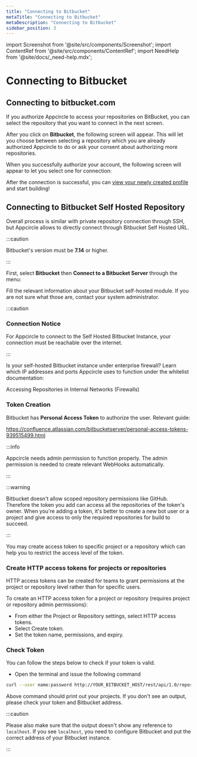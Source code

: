 ```yaml
---
title: "Connecting to Bitbucket"
metaTitle: "Connecting to Bitbucket"
metaDescription: "Connecting to Bitbucket"
sidebar_position: 3
---
```


import Screenshot from '@site/src/components/Screenshot';
import ContentRef from '@site/src/components/ContentRef';
import NeedHelp from '@site/docs/\_need-help.mdx';

# Connecting to Bitbucket

## Connecting to bitbucket.com

If you authorize Appcircle to access your repositories on BitBucket, you can select the repository that you want to connect in the next screen.

<Screenshot url='https://cdn.appcircle.io/docs/assets/main-connection.png' />

After you click on **Bitbucket**, the following screen will appear. This will let you choose between selecting a repository which you are already authorized Appcircle to do or ask your consent about authorizing more repositories.

<Screenshot url='https://cdn.appcircle.io/docs/assets/main-connection-bt.png' />

When you successfully authorize your account, the following screen will appear to let you select one for connection:

<Screenshot url='https://cdn.appcircle.io/docs/assets/connect-repository-bitbucket-gitlab.png' />

After the connection is successful, you can [view your newly created profile](./#view-the-newly-created-build-profile) and start building!

## Connecting to Bitbucket Self Hosted Repository

Overall process is similar with private repository connection through SSH, but Appcircle allows to directly connect through Bitbucket Self Hosted URL.

:::caution

Bitbucket's version must be **7.14** or higher.

:::

First, select **Bitbucket** then **Connect to a Bitbucket Server** through the menu:

<Screenshot url='https://cdn.appcircle.io/docs/assets/bt-connect-self.png' />

Fill the relevant information about your Bitbucket self-hosted module. If you are not sure what those are, contact your system administrator.

<Screenshot url='https://cdn.appcircle.io/docs/assets/bt-self-hosted-detail.png' />

:::caution

### Connection Notice

For Appcircle to connect to the Self Hosted Bitbucket Instance, your connection must be reachable over the internet.

:::

Is your self-hosted Bitbucket instance under enterprise firewall? Learn which IP addresses and ports Appcircle uses to function under the whitelist documentation:

<ContentRef url="/build/manage-the-connections/accessing-repositories-in-internal-networks-firewalls">
  Accessing Repositories in Internal Networks (Firewalls)
</ContentRef>

### Token Creation

Bitbucket has **Personal Access Token** to authorize the user. Relevant guide:

https://confluence.atlassian.com/bitbucketserver/personal-access-tokens-939515499.html

:::info

Appcircle needs admin permission to function properly. The admin permission is needed to create relevant WebHooks automatically.

:::

:::warning

Bitbucket doesn't allow scoped repository permissions like GitHub. Therefore the token you add can access all the repositories of the token's owner. When you're adding a token, it's better to create a new bot user or a project and give access to only the required repositories for build to succeed.

:::

You may create access token to specific project or a repository which can help you to restrict the access level of the token.

### Create HTTP access tokens for projects or repositories

HTTP access tokens can be created for teams to grant permissions at the project or repository level rather than for specific users.

To create an HTTP access token for a project or repository (requires project or repository admin permissions):

- From either the Project or Repository settings, select HTTP access tokens.
- Select Create token.
- Set the token name, permissions, and expiry.

### Check Token

You can follow the steps below to check if your token is valid.

- Open the terminal and issue the following command

```bash
curl --user name:password http://YOUR_BITBUCKET_HOST/rest/api/1.0/repos
```

Above command should print out your projects. If you don't see an output, please check your token and Bitbucket address.

:::caution

Please also make sure that the output doesn't show any reference to `localhost`. If you see `localhost`, you need to configure Bitbucket and put the correct address of your Bitbucket instance.

:::

<NeedHelp />
